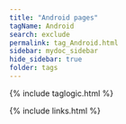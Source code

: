 ```yaml
---
title: "Android pages"
tagName: Android
search: exclude
permalink: tag_Android.html
sidebar: mydoc_sidebar
hide_sidebar: true
folder: tags
---
```


{% include taglogic.html %}

{% include links.html %}
